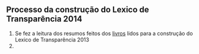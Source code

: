 ## Processo da construção do Lexico de Transparência 2014
1. Se fez a leitura dos resumos feitos dos [livros](goo.gl/B6Uive) lidos para a construção do Lexico de Transparência 2013
2.
